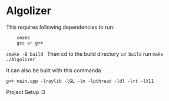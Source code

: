 # Algolizer
This requires following dependencies to run:
```raylib
    cmake
    gcc or g++
```

```cmake -B build ```
Then cd to the build directory
```cd build```
run 
```make```
```./Algolizer```

It can also be built with this commanda

```g++ main.cpp -lraylib -lGL -lm -lpthread -ldl -lrt -lX11```

Project Setup :3
